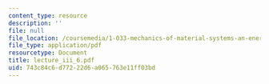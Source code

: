 ```yaml
---
content_type: resource
description: ''
file: null
file_location: /coursemedia/1-033-mechanics-of-material-systems-an-energy-approach-fall-2003/743c84c6d77222d6a065763e11ff03bd_lecture_iii_6.pdf
file_type: application/pdf
resourcetype: Document
title: lecture_iii_6.pdf
uid: 743c84c6-d772-22d6-a065-763e11ff03bd
---
```

